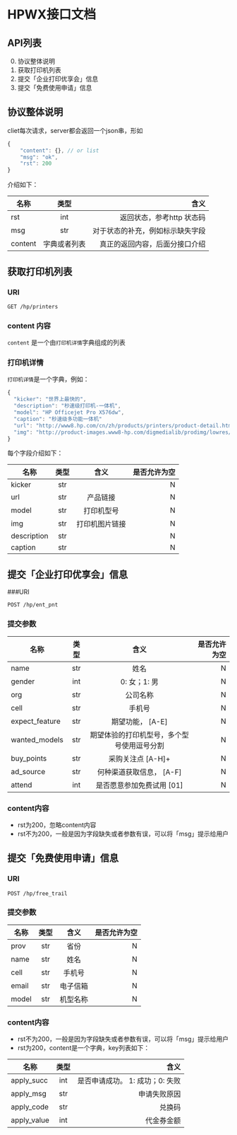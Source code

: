 # HPWX接口文档

## API列表


0. 协议整体说明
1. 获取打印机列表
2. 提交「企业打印优享会」信息
3. 提交「免费使用申请」信息

## 协议整体说明

cliet每次请求，server都会返回一个json串，形如

```javascript
{
    "content": {}, // or list
    "msg": "ok",
    "rst": 200
}
```

介绍如下：

|名称 |类型 |含义 |
|---|:----:|---:|
|rst | int| 返回状态，参考http 状态码|
|msg | str| 对于状态的补充，例如标示缺失字段|
|content | 字典或者列表| 真正的返回内容，后面分接口介绍|

## 获取打印机列表

### URI

`GET /hp/printers`

### content 内容

`content` 是一个由`打印机详情`字典组成的列表

### 打印机详情
`打印机详情`是一个字典，例如：
```javascript
{
  "kicker": "世界上最快的",
  "description": "秒速级打印机-一体机",
  "model": "HP Officejet Pro X576dw",
  "caption": "秒速级多功能一体机"
  "url": "http://www8.hp.com/cn/zh/products/printers/product-detail.html?oid=5153791&jumpid=reg_r1002_cnzh_c-001_title_r0002#!tab=features",
  "img": "http://product-images.www8-hp.com/digmedialib/prodimg/lowres/c03670169.png",
}
```

每个字段介绍如下：

|名称|类型|含义|是否允许为空|
|----|:----:|:----:|----:|
|kicker| str |  | N |
|url| str | 产品链接 | N |
|model| str | 打印机型号 | N |
|img| str | 打印机图片链接 | N |
|description| str |  | N |
|caption| str | | N |

## 提交「企业打印优享会」信息

###URI

`POST /hp/ent_pnt`

### 提交参数

|名称|类型|含义|是否允许为空|
|----|:----:|:----:|----:|
|name| str | 姓名 | N |
|gender| int | 0: 女；1: 男 | N |
|org| str | 公司名称 | N |
|cell| str | 手机号 | N |
|expect_feature| str | 期望功能， [A-E] | N |
|wanted_models| str | 期望体验的打印机型号，多个型号使用逗号分割 | N |
|buy_points| str | 采购关注点 [A-H]+ | N |
|ad_source| str | 何种渠道获取信息， [A-F] | N |  
|attend| int | 是否愿意参加免费试用 [01] | N |

### content内容

* rst为200，忽略content内容
* rst不为200，一般是因为字段缺失或者参数有误，可以将「msg」提示给用户

## 提交「免费使用申请」信息

### URI

`POST /hp/free_trail`

### 提交参数

|名称|类型|含义|是否允许为空|
|----|:----:|:----:|----:|
|prov| str | 省份 | N |
|name| str | 姓名 | N |
|cell| str | 手机号 | N |
|email| str | 电子信箱 | N |
|model| str | 机型名称 | N |


### content内容

* rst不为200，一般是因为字段缺失或者参数有误，可以将「msg」提示给用户
* rst为200，content是一个字典，key列表如下：

|名称|类型|含义|
|----|:----:|----:|
|apply_succ| int | 是否申请成功。 1: 成功；0: 失败|
|apply_msg| str | 申请失败原因|
|apply_code| str | 兑换码 |
|apply_value| int | 代金券金额 |




